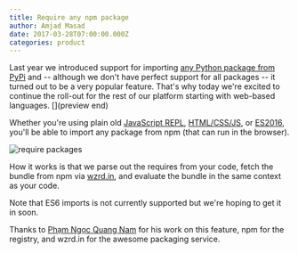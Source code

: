 ```yaml
---
title: Require any npm package
author: Amjad Masad
date: 2017-03-28T07:00:00.000Z
categories: product
---
```


Last year we introduced support for importing [any Python package from
PyPi](python-import) and -- although we don't have perfect support for all
packages -- it turned out to be a very popular feature. That's why today we're
excited to continue the roll-out for the rest of our platform starting with
web-based languages. [](preview end)

Whether you're using plain old [JavaScript REPL](/languages/javascript),
[HTML/CSS/JS](/languages/html), or [ES2016](/languages/babel), you'll be
able to import any package from npm (that can run in the browser).

![require packages](/public/images/blog/library.gif)

How it works is that we parse out the requires from your code,
fetch the bundle from npm via [wzrd.in](https://wzrd.in), and evaluate the
bundle in the same context as your code.

Note that ES6 imports is not currently supported but we're hoping to get it in soon.

Thanks to [Phạm Ngọc Quang Nam](https://github.com/NamPNQ) for his work on this
feature, npm for the registry, and wzrd.in for the awesome packaging service.
